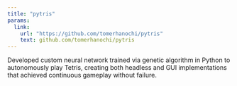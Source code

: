 ```yaml
---
title: "pytris"
params:
  link:
    url: "https://github.com/tomerhanochi/pytris"
    text: github.com/tomerhanochi/pytris
---
```


Developed custom neural network trained via genetic algorithm in Python to autonomously play Tetris, creating both headless and GUI implementations that achieved continuous gameplay without failure.

<!--more-->
